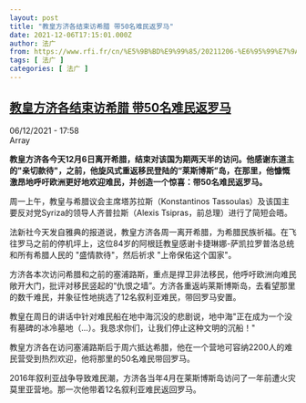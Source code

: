 ```yaml
---
layout: post
title: "教皇方济各结束访希腊 带50名难民返罗马"
date: 2021-12-06T17:15:01.000Z
author: 法广
from: https://www.rfi.fr/cn/%E5%9B%BD%E9%99%85/20211206-%E6%95%99%E7%9A%87%E6%96%B9%E6%B5%8E%E5%90%84%E7%BB%93%E6%9D%9F%E8%AE%BF%E5%B8%8C%E8%85%8A-%E5%B8%A650%E5%90%8D%E9%9A%BE%E6%B0%91%E8%BF%94%E7%BD%97%E9%A9%AC
tags: [ 法广 ]
categories: [ 法广 ]
---
```

<!--1638810901000-->
[教皇方济各结束访希腊 带50名难民返罗马](https://www.rfi.fr/cn/%E5%9B%BD%E9%99%85/20211206-%E6%95%99%E7%9A%87%E6%96%B9%E6%B5%8E%E5%90%84%E7%BB%93%E6%9D%9F%E8%AE%BF%E5%B8%8C%E8%85%8A-%E5%B8%A650%E5%90%8D%E9%9A%BE%E6%B0%91%E8%BF%94%E7%BD%97%E9%A9%AC)
------

<div>
<div>06/12/2021 - 17:58</div>Array<p><strong>                    教皇方济各今天12月6日离开希腊，结束对该国为期两天半的访问。他感谢东道主的"亲切款待"，之前，他旋风式重返移民登陆的“莱斯博斯”岛，在那里，他慷慨激昂地呼吁欧洲更好地欢迎难民，并创造一个惊喜：带50名难民返罗马。                </strong></p><div >                    <p>周一上午，教皇与希腊议会主席塔苏拉斯（Konstantinos Tassoulas）及该国主要反对党Syriza的领导人齐普拉斯（Alexis Tsipras，前总理）进行了简短会晤。</p><p>法新社今天发自雅典的报道说，教皇方济各周一离开希腊，为希腊民族祈福。在飞往罗马之前的停机坪上，这位84岁的阿根廷教皇感谢卡捷琳娜-萨凯拉罗普洛总统和所有希腊人民的 "盛情款待"，然后祈求 "上帝保佑这个国家"。</p><p>方济各本次访问希腊和之前的塞浦路斯，重点是捍卫非法移民，他呼吁欧洲向难民敞开大门，批评对移民竖起的“仇恨之墙”。方济各重返屿莱斯博斯岛，去看望那里的数千难民，并象征性地挑选了12名叙利亚难民，带回罗马安置。</p><p>教皇在周日的讲话中针对难民船在地中海沉没的悲剧说，地中海"正在成为一个没有墓碑的冰冷墓地（...）。我恳求你们，让我们停止这种文明的沉船！"</p><p>教皇方济各在访问塞浦路斯后于周六抵达希腊，他在一个营地可容纳2200人的难民营受到热烈欢迎，他将那里的50名难民带回罗马。</p><p>2016年叙利亚战争导致难民潮，方济各当年4月在莱斯博斯岛访问了一年前遭火灾莫里亚营地。那一次他带着12名叙利亚难民返回罗马。</p>                                            <div data-selfpromo-newsletter>    </div>    <div data-selfpromo-app>    </div>                </div>
</div>
